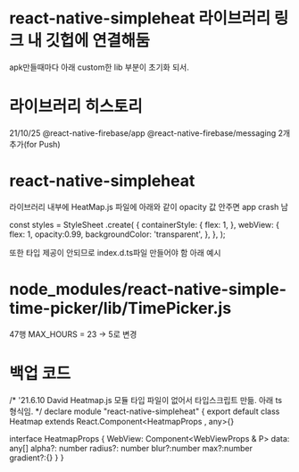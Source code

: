 # react-native-simpleheat 라이브러리 링크 내 깃헙에 연결해둠
apk만들때마다 아래 custom한 lib 부분이 초기화 되서.

# 라이브러리 히스토리
21/10/25 @react-native-firebase/app @react-native-firebase/messaging 2개 추가(for Push)

# react-native-simpleheat
라이브러리 내부에 HeatMap.js 파일에 아래와 같이 opacity 값 안주면 app crash 남

const styles = StyleSheet
  .create(
    {
      containerStyle: {
        flex: 1,
      },
      webView: {
        flex: 1,
        opacity:0.99,
        backgroundColor: 'transparent',
      },
    },
  );

또한 타입 제공이 안되므로 index.d.ts파일 만들어야 함 
아래 예시

# node_modules/react-native-simple-time-picker/lib/TimePicker.js 
47행 MAX_HOURS = 23 -> 5로 변경


# 백업 코드
/* '21.6.10 David 
Heatmap.js 모듈 타입 파일이 없어서 타입스크립트 만듦. 아래 ts 형식임.
*/
declare module "react-native-simpleheat" {
  export default class Heatmap extends React.Component<HeatmapProps , any>{}

  interface HeatmapProps {
    WebView: Component<WebViewProps & P>
    data: any[]
    alpha?: number
    radius?: number
    blur?:number
    max?:number
    gradient?:{}
}
}
